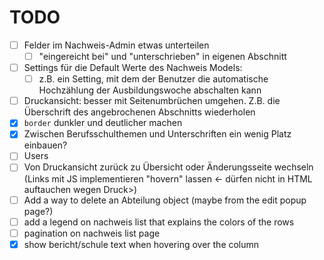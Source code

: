 # TODO

- [ ] Felder im Nachweis-Admin etwas unterteilen
  - [ ] "eingereicht bei" und "unterschrieben" in eigenen Abschnitt
- [ ] Settings für die Default Werte des Nachweis Models:
  - [ ] z.B. ein Setting, mit dem der Benutzer die automatische Hochzählung der Ausbildungswoche abschalten kann
- [ ] Druckansicht: besser mit Seitenumbrüchen umgehen. Z.B. die Überschrift des angebrochenen Abschnitts wiederholen
- [x] `border` dunkler und deutlicher machen
- [x] Zwischen Berufsschulthemen und Unterschriften ein wenig Platz einbauen?
- [ ] Users
- [ ] Von Druckansicht zurück zu Übersicht oder Änderungsseite wechseln (Links mit JS implementieren "hovern" lassen <- dürfen nicht in HTML auftauchen wegen Druck>)
- [ ] Add a way to delete an Abteilung object (maybe from the edit popup page?)
- [ ] add a legend on nachweis list that explains the colors of the rows
- [ ] pagination on nachweis list page
- [x] show bericht/schule text when hovering over the column